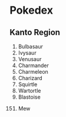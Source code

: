 # Pokedex

## Kanto Region

 1. Bulbasaur
 2. Ivysaur
 3. Venusaur
 4. Charmander
 5. Charmeleon
 6. Charizard
 7. Squirtle
 8. Wartortle
 9. Blastoise
 
 >>
 151. Mew

